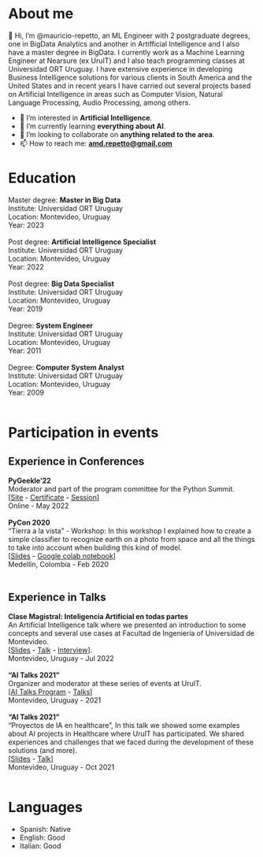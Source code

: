 # About me

👋 Hi, I’m @mauricio-repetto, an ML Engineer with 2 postgraduate degrees, one in BigData Analytics and another in Artifficial Intelligence and I also have a master degree in BigData. I currently work as a Machine Learning Engineer at Nearsure (ex UruIT) and I also teach programming classes at Universidad ORT Uruguay. I have extensive experience in developing Business Intelligence solutions for various clients in South America and the United States and in recent years I have carried out several projects based on Artificial Intelligence in areas such as Computer Vision, Natural Language Processing, Audio Processing, among others.

- 👀 I’m interested in **Artificial Intelligence**.
- 🌱 I’m currently learning **everything about AI**.
- 💞️ I’m looking to collaborate on **anything related to the area**.
- 📫 How to reach me: **amd.repetto@gmail.com**

# Education

Master degree: **Master in Big Data** <br>
Institute: Universidad ORT Uruguay <br>
Location: Montevideo, Uruguay <br>
Year: 2023 <br>
<br>
Post degree: **Artificial Intelligence Specialist** <br>
Institute: Universidad ORT Uruguay <br>
Location: Montevideo, Uruguay <br>
Year: 2022 <br>
 <br>
Post degree: **Big Data Specialist** <br>
Institute: Universidad ORT Uruguay <br>
Location: Montevideo, Uruguay <br>
Year: 2019 <br>
 <br>
Degree: **System Engineer** <br>
Institute: Universidad ORT Uruguay <br>
Location: Montevideo, Uruguay <br>
Year: 2011 <br>
 <br>
Degree: **Computer System Analyst** <br>
Institute: Universidad ORT Uruguay <br>
Location: Montevideo, Uruguay <br>
Year: 2009 <br>
 <br>  
# Participation in events

## Experience in Conferences

**PyGeekle’22** <br>
Moderator and part of the program committee for the Python Summit.  <br>
\[[Site](https://events.geekle.us/python/) - [Certificate](https://verification.givemycertificate.com/v/d6317789-22c8-4d7b-aa5a-ba14031071b1) - [Session](https://youtu.be/2fgBKDT1j8k?list=PLkAZiMVWwm_rtcUxdWkOVVABQ5jRftFuH&t=36104)\] <br> Online - May 2022 <br>
 <br>
**PyCon 2020** <br>
“Tierra a la vista” - Workshop: In this workshop I explained how to create a simple classifier to recognize earth on a photo from space and all the things to take into account when building this kind of model.  <br>
\[[Slides](https://docs.google.com/presentation/d/1fDXMi8M7ZR2ueot6q5cStEwfEaav3NJ_jk02smI_CZY/edit?usp=sharing) - [Google colab notebook](https://drive.google.com/file/d/1neqSeyIqdpufL4EtY6jUirUvWGya0Mkp/view?usp=sharing)\] <br>
Medellín, Colombia - Feb 2020 <br>
 <br>
## Experience in Talks

**Clase Magistral: Inteligencia Artificial en todas partes** <br>
An Artificial Intelligence talk where we presented an introduction to some concepts and several use cases at Facultad de Ingeniería of Universidad de Montevideo.  <br>
\[[Slides](https://docs.google.com/presentation/d/11AzVkRwAwXyVvIh2AKvVtxXx_1R2nd2Wo_R0othvh8Y/edit?usp=sharing) - [Talk](https://youtu.be/6-HR3RxyCQo) - [Interview](https://www.linkedin.com/comm/feed/update/urn%3Ali%3Aactivity%3A6958205167661907968)\]. <br>
Montevideo, Uruguay - Jul 2022 <br>
 <br>
**“AI Talks 2021”** <br>
Organizer and moderator at these series of events at UruIT.  <br>
\[[AI Talks Program](https://digital.uruit.com/ai-talks) - [Talks](https://youtube.com/playlist?list=PLxHptoGq8Bb0JXHU3WzT93clvAgMPNmwP)\] <br>
Montevideo, Uruguay - 2021 <br>
 <br>
**“AI Talks 2021”** <br>
“Proyectos de IA en healthcare”, In this talk we showed some examples about AI projects in Healthcare where UruIT has participated. We shared experiences and challenges that we faced during the development of these solutions (and more).  <br>
\[[Slides](https://docs.google.com/presentation/d/1C_nnkjR8lhhrZndrEvJmbYwjCX_kUZFZYIHxa_x8rZw/edit?usp=sharing) - [Talk](https://youtu.be/clKHG4U-cBI)\] <br>
Montevideo, Uruguay - Oct 2021 <br>
 <br>
# Languages

- Spanish: Native
- English: Good
- Italian: Good





